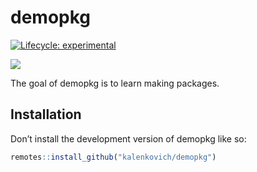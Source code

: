 
<!-- README.md is generated from README.Rmd. Please edit that file -->

# demopkg

<!-- badges: start -->

[![Lifecycle:
experimental](https://img.shields.io/badge/lifecycle-experimental-orange.svg)](https://lifecycle.r-lib.org/articles/stages.html#experimental)

[![](https://img.shields.io/badge/doi-10.1098/rspb.2004.2824-firebrick.svg)](https://doi.org/10.1098/rspb.2004.2824)
<!-- badges: end -->

The goal of demopkg is to learn making packages.

## Installation

Don’t install the development version of demopkg like so:

``` r
remotes::install_github("kalenkovich/demopkg")
```
